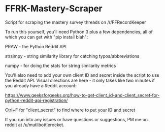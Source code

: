# FFRK-Mastery-Scraper
Script for scraping the mastery survey threads on /r/FFRecordKeeper

To run this yourself, you'll need Python 3 plus a few dependencies, all of which you can get with "pip install blah":

PRAW - the Python Reddit API

strsimpy - string similarity library for catching typos/abbreviations

numpy - for doing the stats for string similarity metrics


You'll also need to add your own client ID and secret inside the script to use the Reddit API. Visual directions are here - it only takes like two minutes if you already have a Reddit account:

https://www.geeksforgeeks.org/how-to-get-client_id-and-client_secret-for-python-reddit-api-registration/


Ctrl+F for "client_secret" to find where to put your ID and secret



If you run into any issues or have questions or suggestions, PM me on reddit at /u/mutlibottlerocket.
